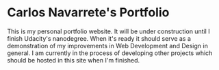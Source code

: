 # Carlos Navarrete's Portfolio
This is my personal portfolio website. It will be under construction until I finish Udacity's nanodegree. When
it's ready it should serve as a demonstration of my improvements in Web Development and Design in general. I am currently in the process of developing other projects which should be hosted in this site when I'm finished. 
